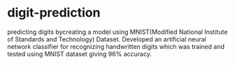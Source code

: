 # digit-prediction
predicting digits bycreating a model using MNIST(Modified National Institute of Standards and Technology) Dataset.
Developed an artificial neural network classifier for recognizing handwritten digits which was trained and tested using MNIST dataset giving 96% accuracy.
